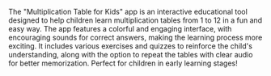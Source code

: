 The "Multiplication Table for Kids" app is an interactive educational tool designed to help children learn multiplication tables from 1 to 12 in a fun and easy way. The app features a colorful and engaging interface, with encouraging sounds for correct answers, making the learning process more exciting. It includes various exercises and quizzes to reinforce the child's understanding, along with the option to repeat the tables with clear audio for better memorization. Perfect for children in early learning stages!
